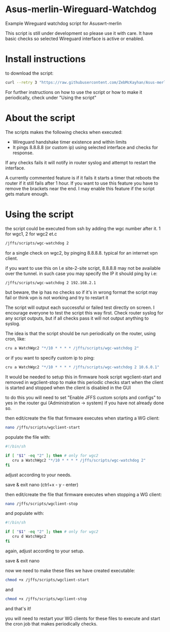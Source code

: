 # Asus-merlin-Wireguard-Watchdog
Example Wireguard watchdog script for Asuswrt-merlin

This script is still under development so please use it with care. It have basic checks so selected Wireguard interface is active or enabled. 

# Install instructions
to download the script:
```sh
curl --retry 3 "https://raw.githubusercontent.com/ZebMcKayhan/Asus-merlin-Wireguard-Watchdog/main/wgc-watchdog" -o "/jffs/scripts/wgc-watchdog" && chmod 755 "/jffs/scripts/wgc-watchdog"
```
For further instructions on how to use the script or how to make it periodically, check under "Using the script"


# About the script
The scripts makes the following checks when executed:
- Wireguard handshake timer existence and within limits
- It pings 8.8.8.8 (or custom ip) using selected interface and checks for response.

If any checks fails it will notify in router syslog and attempt to restart the interface.

A currently commented feature is if it fails it starts a timer that reboots the router if it still fails after 1 hour. If you want to use this feature you have to remove the brackets near the end. I may enable this feature if the script gets mature enough.

# Using the script
the script could be executed from ssh by adding the wgc number after it. 1 for wgc1, 2 for wgc2 et.c
```sh
/jffs/scripts/wgc-watchdog 2
```
for a single check on wgc2, by pinging 8.8.8.8. typical for an internet vpn client.

if you want to use this on I.e site-2-site script, 8.8.8.8 may not be available over the tunnel. in such case you may specify the IP it should ping by i.e:
```sh
/jffs/scripts/wgc-watchdog 2 192.168.2.1
```
but beware, the ip has no checks so if it's in wrong format the script may fail or think vpn is not working and try to restart it

The script will output each successful or failed test directly on screen. 
I encourage everyone to test the script this way first. 
Check router syslog for any script outputs, but if all checks pass it will not output anything to syslog.

The idea is that the script should be run periodically on the router, using cron, like:
```sh
cru a WatchWgc2 "*/10 * * * * /jffs/scripts/wgc-watchdog 2"
```
or if you want to specify custom ip to ping:
```sh
cru a WatchWgc2 "*/10 * * * * /jffs/scripts/wgc-watchdog 2 10.6.0.1"
```

It would be needed to setup this in firmware hook script wgclient-start and removed in wgclient-stop to make this periodic checks start when the client is started and stopped when the client is disabled in the GUI

to do this you will need to set "Enable JFFS custom scripts and configs" to yes in the router gui (Administration -> system) if you have not already done so.

then edit/create the file that firmware executes when starting a WG client:
```sh
nano /jffs/scripts/wgclient-start
```
populate the file with:
```sh
#!/bin/sh 

if [ "$1" -eq "2" ]; then # only for wgc2
   cru a WatchWgc2 "*/10 * * * * /jffs/scripts/wgc-watchdog 2"
fi
```
adjust according to your needs.

save & exit nano (ctrl+x - y - enter)

then edit/create the file that firmware executes when stopping a WG client:
```sh
nano /jffs/scripts/wgclient-stop
```
and populate with:
```sh
#!/bin/sh 

if [ "$1" -eq "2" ]; then # only for wgc2
   cru d WatchWgc2
fi
```
again, adjust according to your setup.

save & exit nano

now we need to make these files we have created executable:
```sh
chmod +x /jffs/scripts/wgclient-start
```
and
```sh
chmod +x /jffs/scripts/wgclient-stop
```
and that's it!

you will need to restart your WG clients for these files to execute and start the cron job that makes periodically checks.
